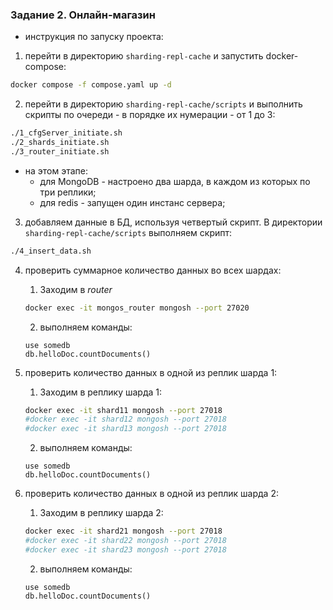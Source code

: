 ### Задание 2. Онлайн-магазин

- инструкция по запуску проекта:
1. перейти в директорию `sharding-repl-cache` и запустить docker-compose:
```bash
docker compose -f compose.yaml up -d
```

2. перейти в директорию `sharding-repl-cache/scripts` и выполнить скрипты по очереди - в порядке их нумерации - от 1 до 3:
```bash
./1_cfgServer_initiate.sh
./2_shards_initiate.sh
./3_router_initiate.sh
```
- на этом этапе:
  - для MongoDB - настроено два шарда, в каждом из которых по три реплики;
  - для redis - запущен один инстанс сервера;

3. добавляем данные в БД, используя четвертый скрипт. В директории `sharding-repl-cache/scripts` выполняем скрипт:
```bash
./4_insert_data.sh
```

4. проверить суммарное количество данных во всех шардах:
   1. Заходим в *router*
   ```bash
   docker exec -it mongos_router mongosh --port 27020
   ```

   2. выполняем команды:
   ```mongosh
   use somedb
   db.helloDoc.countDocuments() 
   ```

5. проверить количество данных в одной из реплик шарда 1:
   1. Заходим в реплику шарда 1:
   ```sh
   docker exec -it shard11 mongosh --port 27018
   #docker exec -it shard12 mongosh --port 27018
   #docker exec -it shard13 mongosh --port 27018
   ```

   2. выполняем команды:
   ```mongosh
   use somedb
   db.helloDoc.countDocuments() 
   ```

6. проверить количество данных в одной из реплик шарда 2:
   1. Заходим в реплику шарда 2:
   ```sh
   docker exec -it shard21 mongosh --port 27018
   #docker exec -it shard22 mongosh --port 27018
   #docker exec -it shard23 mongosh --port 27018
   ```

   2. выполняем команды:
   ```mongosh
   use somedb
   db.helloDoc.countDocuments() 
   ```
